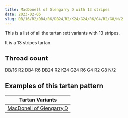 ```yaml
---
title: MacDonell of Glengarry D with 13 stripes
date: 2023-02-05
slug: DB/16/R2/DB4/R6/DB24/R2/K24/G24/R6/G4/R2/G8/N/2
---
```

This is a list of all the tartan sett variants with 13 stripes.

It is a 13 stripes tartan.


## Thread count
DB/16 R2 DB4 R6 DB24 R2 K24 G24 R6 G4 R2 G8 N/2

## Examples of this tartan pattern

| Tartan Variants |
|---------------|
| [MacDonell of Glengarry D](/variants/db/16/r2/db4/r6/db24/r2/k24/g24/r6/g4/r2/g8/n/2-db000064-g004c00-k000000-nd0d0d0-rc80000)||
